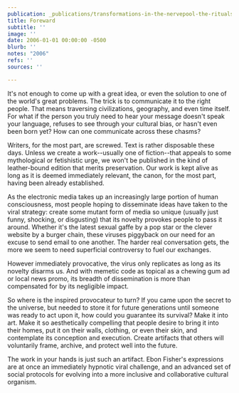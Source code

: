 ```yaml
---
publication: _publications/transformations-in-the-nervepool-the-rituals-and-zoacodes-of-ebon-fisher.md
title: Foreward
subtitle: ''
image: ''
date: 2006-01-01 00:00:00 -0500
blurb: ''
notes: "2006"
refs: ''
sources: ''

---
```

It's not enough to come up with a great idea, or even the solution to one of the world's great problems. The trick is to communicate it to the right people. That means traversing civilizations, geography, and even time itself. For what if the person you truly need to hear your message doesn't speak your language, refuses to see through your cultural bias, or hasn't even been born yet? How can one communicate across these chasms?

Writers, for the most part, are screwed. Text is rather disposable these days. Unless we create a work--usually one of fiction--that appeals to some mythological or fetishistic urge, we won't be published in the kind of leather-bound edition that merits preservation. Our work is kept alive as long as it is deemed immediately relevant, the canon, for the most part, having been already established.

As the electronic media takes up an increasingly large portion of human consciousness, most people hoping to disseminate ideas have taken to the viral strategy: create some mutant form of media so unique (usually just funny, shocking, or disgusting) that its novelty provokes people to pass it around. Whether it's the latest sexual gaffe by a pop star or the clever website by a burger chain, these viruses piggyback on our need for an excuse to send email to one another. The harder real conversation gets, the more we seem to need superficial controversy to fuel our exchanges.

However immediately provocative, the virus only replicates as long as its novelty disarms us. And with memetic code as topical as a chewing gum ad or local news promo, its breadth of dissemination is more than compensated for by its negligible impact.

So where is the inspired provocateur to turn? If you came upon the secret to the universe, but needed to store it for future generations until someone was ready to act upon it, how could you guarantee its survival? Make it into art. Make it so aesthetically compelling that people desire to bring it into their homes, put it on their walls, clothing, or even their skin, and contemplate its conception and execution. Create artifacts that others will voluntarily frame, archive, and protect well into the future.

The work in your hands is just such an artifact. Ebon Fisher's expressions are at once an immediately hypnotic viral challenge, and an advanced set of social protocols for evolving into a more inclusive and collaborative cultural organism.